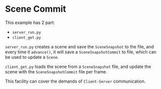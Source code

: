 # Scene Commit

This example has 2 part:

- `server_run.py`
- `client_get.py`

`server_run.py` creates a scene and save the `SceneSnapshot` to the file, and every time it `advance()`, it will save a `SceneSnapshotCommit` to file, which can be used to update a `Scene`.

`client_get.py` loads the scene from a `SceneSnapshot` file, and update the scene with the `SceneSnapshotCommit` file per frame.

This facility can cover the demands of `Client-Server` communication.